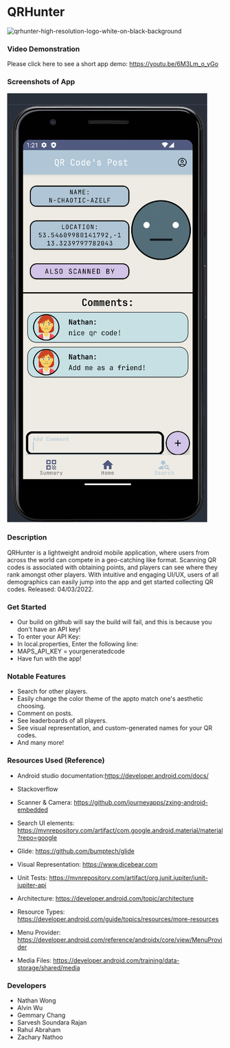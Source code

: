 # QRHunter

![qrhunter-high-resolution-logo-white-on-black-background](https://user-images.githubusercontent.com/90994387/229625118-110fdf7b-40f7-409b-8e95-2589a3ec4562.png)

### Video Demonstration
Please click here to see a short app demo: https://youtu.be/6M3Lm_o_yGo

### Screenshots of App
![Post](https://github.com/Eoljjang/projects/blob/main/QRHunter/AppScreenshots/Post.png)

### Description
QRHunter is a lightweight android mobile application, where users from across the world can compete in a geo-catching like format. Scanning QR codes is associated with obtaining points, and players can see where they rank amongst other players. With intuitive and engaging UI/UX, users of all demographics can easily jump into the app and get started collecting QR codes. Released: 04/03/2022.

### Get Started
* Our build on github will say the build will fail, and this is because you don't have an API key!
* To enter your API Key:
* In local.properties, Enter the following line:
* MAPS_API_KEY = yourgeneratedcode
* Have fun with the app!

### Notable Features
* Search for other players.
* Easily change the color theme of the appto match one's aesthetic choosing.
* Comment on posts.
* See leaderboards of all players.
* See visual representation, and custom-generated names for your QR codes.
* And many more!

### Resources Used (Reference)

* Android studio documentation:https://developer.android.com/docs/

* Stackoverflow

* Scanner & Camera: https://github.com/journeyapps/zxing-android-embedded

* Search UI elements: https://mvnrepository.com/artifact/com.google.android.material/material?repo=google

* Glide: https://github.com/bumptech/glide

* Visual Representation: https://www.dicebear.com

* Unit Tests: https://mvnrepository.com/artifact/org.junit.jupiter/junit-jupiter-api
* Architecture: https://developer.android.com/topic/architecture
* Resource Types: https://developer.android.com/guide/topics/resources/more-resources
* Menu Provider: https://developer.android.com/reference/androidx/core/view/MenuProvider
* Media Files: https://developer.android.com/training/data-storage/shared/media


### Developers
* Nathan Wong 
* Alvin Wu
* Gemmary Chang
* Sarvesh Soundara Rajan
* Rahul Abraham
* Zachary Nathoo

